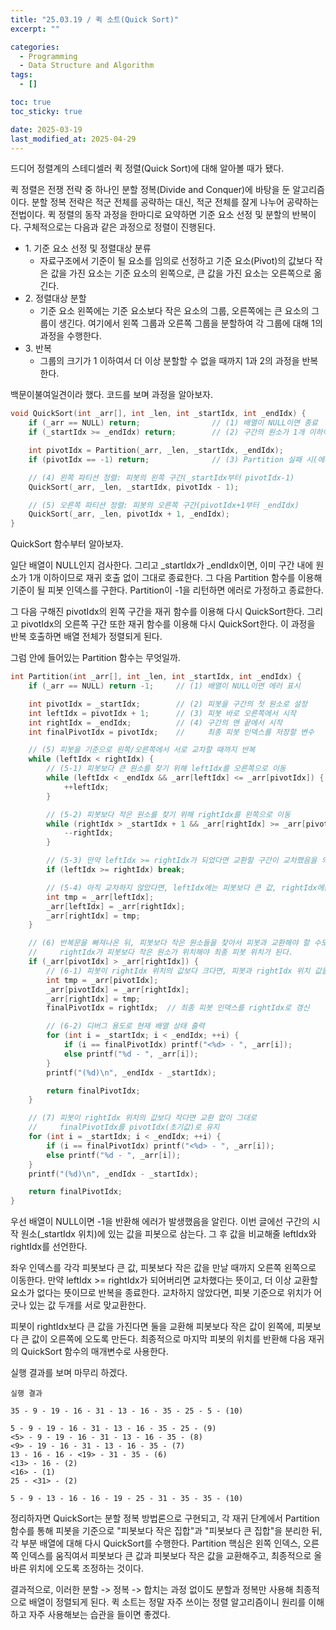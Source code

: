 ```yaml
---
title: "25.03.19 / 퀵 소트(Quick Sort)"
excerpt: ""

categories:
  - Programming
  - Data Structure and Algorithm
tags:
  - []

toc: true
toc_sticky: true

date: 2025-03-19
last_modified_at: 2025-04-29
---
```


드디어 정렬계의 스테디셀러 퀵 정렬(Quick Sort)에 대해 알아볼 때가 됐다.

퀵 정렬은 전쟁 전략 중 하나인 분할 정복(Divide and Conquer)에 바탕을 둔 알고리즘이다. 분할 정복 전략은 적군 전체를 공략하는 대신, 적군 전체를 잘게 나누어 공략하는 전법이다. 퀵 정렬의 동작 과정을 한마디로 요약하면 기준 요소 선정 및 분할의 반복이다. 구체적으로는 다음과 같은 과정으로 정렬이 진행된다.

- 1\. 기준 요소 선정 및 정렬대상 분류
  - 자료구조에서 기준이 될 요소를 임의로 선정하고 기준 요소(Pivot)의 값보다 작은 값을 가진 요소는 기준 요소의 왼쪽으로, 큰 값을 가진 요소는 오른쪽으로 옮긴다.
- 2\. 정렬대상 분할
  - 기준 요소 왼쪽에는 기준 요소보다 작은 요소의 그룹, 오른쪽에는 큰 요소의 그룹이 생긴다. 여기에서 왼쪽 그룹과 오른쪽 그룹을 분할하여 각 그룹에 대해 1의 과정을 수행한다.
- 3\. 반복
  - 그룹의 크기가 1 이하여서 더 이상 분할할 수 없을 때까지 1과 2의 과정을 반복한다.

백문이불여일견이라 했다. 코드를 보며 과정을 알아보자.

```c
void QuickSort(int _arr[], int _len, int _startIdx, int _endIdx) {
    if (_arr == NULL) return;                // (1) 배열이 NULL이면 종료
    if (_startIdx >= _endIdx) return;        // (2) 구간의 원소가 1개 이하이면 정렬 불필요

    int pivotIdx = Partition(_arr, _len, _startIdx, _endIdx);
    if (pivotIdx == -1) return;              // (3) Partition 실패 시(에러), 함수 종료

    // (4) 왼쪽 파티션 정렬: 피봇의 왼쪽 구간(_startIdx부터 pivotIdx-1)
    QuickSort(_arr, _len, _startIdx, pivotIdx - 1);

    // (5) 오른쪽 파티션 정렬: 피봇의 오른쪽 구간(pivotIdx+1부터 _endIdx)
    QuickSort(_arr, _len, pivotIdx + 1, _endIdx);
}
```

QuickSort 함수부터 알아보자.

일단 배열이 NULL인지 검사한다. 그리고 \_startIdx가 \_endIdx이면, 이미 구간 내에 원소가 1개 이하이므로 재귀 호출 없이 그대로 종료한다. 그 다음 Partition 함수를 이용해 기준이 될 피봇 인덱스를 구한다. Partition이 -1을 리턴하면 에러로 가정하고 종료한다.

그 다음 구해진 pivotIdx의 왼쪽 구간을 재귀 함수를 이용해 다시 QuickSort한다. 그리고 pivotIdx의 오른쪽 구간 또한 재귀 함수를 이용해 다시 QuickSort한다. 이 과정을 반복 호출하면 배열 전체가 정렬되게 된다.

그럼 안에 들어있는 Partition 함수는 무엇일까.

```c
int Partition(int _arr[], int _len, int _startIdx, int _endIdx) {
    if (_arr == NULL) return -1;     // (1) 배열이 NULL이면 에러 표시

    int pivotIdx = _startIdx;        // (2) 피봇을 구간의 첫 원소로 설정
    int leftIdx = pivotIdx + 1;      // (3) 피봇 바로 오른쪽에서 시작
    int rightIdx = _endIdx;          // (4) 구간의 맨 끝에서 시작
    int finalPivotIdx = pivotIdx;    //     최종 피봇 인덱스를 저장할 변수

    // (5) 피봇을 기준으로 왼쪽/오른쪽에서 서로 교차할 때까지 반복
    while (leftIdx < rightIdx) {
        // (5-1) 피봇보다 큰 원소를 찾기 위해 leftIdx를 오른쪽으로 이동
        while (leftIdx < _endIdx && _arr[leftIdx] <= _arr[pivotIdx]) {
            ++leftIdx;
        }

        // (5-2) 피봇보다 작은 원소를 찾기 위해 rightIdx를 왼쪽으로 이동
        while (rightIdx > _startIdx + 1 && _arr[rightIdx] >= _arr[pivotIdx]) {
            --rightIdx;
        }

        // (5-3) 만약 leftIdx >= rightIdx가 되었다면 교환할 구간이 교차했음을 의미
        if (leftIdx >= rightIdx) break;

        // (5-4) 아직 교차하지 않았다면, leftIdx에는 피봇보다 큰 값, rightIdx에는 피봇보다 작은 값이 위치하므로 두 값을 교환
        int tmp = _arr[leftIdx];
        _arr[leftIdx] = _arr[rightIdx];
        _arr[rightIdx] = tmp;
    }

    // (6) 반복문을 빠져나온 뒤, 피봇보다 작은 원소들을 찾아서 피봇과 교환해야 할 수도 있음
    //     rightIdx가 피봇보다 작은 원소가 위치해야 최종 피봇 위치가 된다.
    if (_arr[pivotIdx] > _arr[rightIdx]) {
        // (6-1) 피봇이 rightIdx 위치의 값보다 크다면, 피봇과 rightIdx 위치 값을 교환
        int tmp = _arr[pivotIdx];
        _arr[pivotIdx] = _arr[rightIdx];
        _arr[rightIdx] = tmp;
        finalPivotIdx = rightIdx;  // 최종 피봇 인덱스를 rightIdx로 갱신

        // (6-2) 디버그 용도로 현재 배열 상태 출력
        for (int i = _startIdx; i < _endIdx; ++i) {
            if (i == finalPivotIdx) printf("<%d> - ", _arr[i]);
            else printf("%d - ", _arr[i]);
        }
        printf("(%d)\n", _endIdx - _startIdx);

        return finalPivotIdx;
    }

    // (7) 피봇이 rightIdx 위치의 값보다 작다면 교환 없이 그대로
    //     finalPivotIdx를 pivotIdx(초기값)로 유지
    for (int i = _startIdx; i < _endIdx; ++i) {
        if (i == finalPivotIdx) printf("<%d> - ", _arr[i]);
        else printf("%d - ", _arr[i]);
    }
    printf("(%d)\n", _endIdx - _startIdx);

    return finalPivotIdx;
}
```

우선 배열이 NULL이면 -1을 반환해 에러가 발생했음을 알린다. 이번 글에선 구간의 시작 원소(\_startIdx 위치)에 있는 값을 피봇으로 삼는다. 그 후 값을 비교해줄 leftIdx와 rightIdx를 선언한다.

좌우 인덱스를 각각 피봇보다 큰 값, 피봇보다 작은 값을 만날 때까지 오른쪽 왼쪽으로 이동한다. 만약 leftIdx >= rightIdx가 되어버리면 교차했다는 뜻이고, 더 이상 교환할 요소가 없다는 뜻이므로 반복을 종료한다. 교차하지 않았다면, 피봇 기준으로 위치가 어긋나 있는 값 두개를 서로 맞교환한다.

피봇이 rightIdx보다 큰 값을 가진다면 둘을 교환해 피봇보다 작은 값이 왼쪽에, 피봇보다 큰 값이 오른쪽에 오도록 만든다. 최종적으로 마지막 피봇의 위치를 반환해 다음 재귀의 QuickSort 함수의 매개변수로 사용한다.

실행 결과를 보며 마무리 하겠다.

```text
실행 결과

35 - 9 - 19 - 16 - 31 - 13 - 16 - 35 - 25 - 5 - (10)

5 - 9 - 19 - 16 - 31 - 13 - 16 - 35 - 25 - (9)
<5> - 9 - 19 - 16 - 31 - 13 - 16 - 35 - (8)
<9> - 19 - 16 - 31 - 13 - 16 - 35 - (7)
13 - 16 - 16 - <19> - 31 - 35 - (6)
<13> - 16 - (2)
<16> - (1)
25 - <31> - (2)

5 - 9 - 13 - 16 - 16 - 19 - 25 - 31 - 35 - 35 - (10)
```

정리하자면 QuickSort는 분할 정복 방법론으로 구현되고, 각 재귀 단계에서 Partition 함수를 통해 피봇을 기준으로 "피봇보다 작은 집합"과 "피봇보다 큰 집합"을 분리한 뒤, 각 부분 배열에 대해 다시 QuickSort를 수행한다. Partition 핵심은 왼쪽 인덱스, 오른쪽 인덱스를 움직여서 피봇보다 큰 값과 피봇보다 작은 값을 교환해주고, 최종적으로 올바른 위치에 오도록 조정하는 것이다.

결과적으로, 이러한 분할 -> 정복 -> 합치는 과정 없이도 분할과 정복만 사용해 최종적으로 배열이 정렬되게 된다. 퀵 소트는 정말 자주 쓰이는 정렬 알고리즘이니 원리를 이해하고 자주 사용해보는 습관을 들이면 좋겠다.
